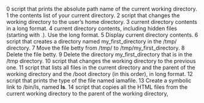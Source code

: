 0 script that prints the absolute path name of the current working directory.
1 the contents list of your current directory.
2 script that changes the working directory to the user’s home directory.
3 current directory contents in a long format.
4 current directory contents, including hidden files (starting with .). Use the long format.
5 Display current directory contents.
6 script that creates a directory named my_first_directory in the /tmp/ directory.
7 Move the file betty from /tmp/ to /tmp/my_first_directory.
8 Delete the file betty.
9 Delete the directory my_first_directory that is in the /tmp directory.
10 script that changes the working directory to the previous one.
11 script that lists all files in the current directory and the parent of the working directory and the /boot directory (in this order), in long format.
12 script that prints the type of the file named iamafile.
13 Create a symbolic link to /bin/ls, named __ls__.
14 script that copies all the HTML files from the current working directory to the parent of the working directory,
